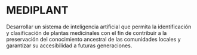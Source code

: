 # MEDIPLANT
 Desarrollar un sistema de inteligencia artificial que permita la identificación y clasificación de plantas medicinales con el fin de contribuir a la preservación del conocimiento ancestral de las comunidades locales y garantizar su accesibilidad a futuras generaciones.
